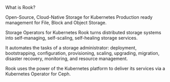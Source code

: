 What is Rook?

Open-Source, Cloud-Native Storage for Kubernetes
Production ready management for 
File, Block and Object Storage.

Storage Operators for Kubernetes
Rook turns distributed storage systems into 
self-managing, 
self-scaling, 
self-healing 
storage services. 

It automates the tasks of a storage administrator: 
deployment, bootstrapping, configuration, provisioning, scaling, upgrading, migration, disaster recovery, monitoring, 
and resource management.

Rook uses the power of the Kubernetes platform to deliver its services via a Kubernetes Operator for Ceph.
